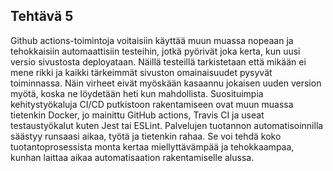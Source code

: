 
<html>
<head>
    <link rel="stylesheet" type="text/css" href="styles.css">
    <title>Viikko 5</title>
    <!-- Matomo Tag Manager -->
<script>
  var _mtm = window._mtm = window._mtm || [];
  _mtm.push({'mtm.startTime': (new Date().getTime()), 'event': 'mtm.Start'});
  (function() {
    var d=document, g=d.createElement('script'), s=d.getElementsByTagName('script')[0];
    g.async=true; g.src='https://pilvipalvelut-matomo.rahtiapp.fi/js/container_nrVdPtYF_dev_f11da0860ccaa6fb787d8c38.js'; s.parentNode.insertBefore(g,s);
  })();
</script>
<!-- End Matomo Tag Manager -->
</head>
<body>
  <h2>Tehtävä 5</h2>
  <p>Github actions-toimintoja voitaisiin käyttää muun muassa nopeaan ja tehokkaisiin automaattisiin testeihin, jotkä pyörivät joka kerta, kun uusi versio sivustosta deployataan. Näillä testeillä tarkistetaan että mikään ei mene rikki ja kaikki tärkeimmät sivuston omainaisuudet pysyvät toiminnassa. Näin virheet eivät myöskään kasaannu jokaisen uuden version myötä, koska ne löydetään heti kun mahdollista.
  Suosituimpia kehitystyökaluja CI/CD putkistoon rakentamiseen ovat muun muassa tietenkin Docker, jo mainittu GitHub actions, Travis CI ja useat testaustyökalut kuten Jest tai ESLint. Palvelujen tuotannon automatisoinnilla säästyy runsaasi aikaa, työtä ja tietenkin rahaa. Se voi tehdä koko tuotantoprosessista monta kertaa miellyttävämpää ja tehokkaampaa, kunhan laittaa aikaa automatisaation rakentamiselle alussa.
  </p>
</body>
</html>
